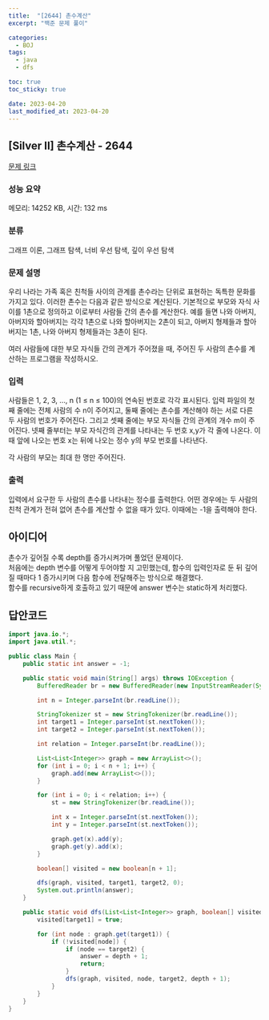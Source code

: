```yaml
---
title:  "[2644] 촌수계산"
excerpt: "백준 문제 풀이"

categories:
  - BOJ
tags:
  - java
  - dfs

toc: true
toc_sticky: true

date: 2023-04-20
last_modified_at: 2023-04-20
---
```

## [Silver II] 촌수계산 - 2644 

[문제 링크](https://www.acmicpc.net/problem/2644) 

### 성능 요약

메모리: 14252 KB, 시간: 132 ms

### 분류

그래프 이론, 그래프 탐색, 너비 우선 탐색, 깊이 우선 탐색

### 문제 설명

<p>우리 나라는 가족 혹은 친척들 사이의 관계를 촌수라는 단위로 표현하는 독특한 문화를 가지고 있다. 이러한 촌수는 다음과 같은 방식으로 계산된다. 기본적으로 부모와 자식 사이를 1촌으로 정의하고 이로부터 사람들 간의 촌수를 계산한다. 예를 들면 나와 아버지, 아버지와 할아버지는 각각 1촌으로 나와 할아버지는 2촌이 되고, 아버지 형제들과 할아버지는 1촌, 나와 아버지 형제들과는 3촌이 된다.</p>

<p>여러 사람들에 대한 부모 자식들 간의 관계가 주어졌을 때, 주어진 두 사람의 촌수를 계산하는 프로그램을 작성하시오.</p>

### 입력 

 <p>사람들은 1, 2, 3, …, n (1 ≤ n ≤ 100)의 연속된 번호로 각각 표시된다. 입력 파일의 첫째 줄에는 전체 사람의 수 n이 주어지고, 둘째 줄에는 촌수를 계산해야 하는 서로 다른 두 사람의 번호가 주어진다. 그리고 셋째 줄에는 부모 자식들 간의 관계의 개수 m이 주어진다. 넷째 줄부터는 부모 자식간의 관계를 나타내는 두 번호 x,y가 각 줄에 나온다. 이때 앞에 나오는 번호 x는 뒤에 나오는 정수 y의 부모 번호를 나타낸다.</p>

<p>각 사람의 부모는 최대 한 명만 주어진다.</p>

### 출력 

 <p>입력에서 요구한 두 사람의 촌수를 나타내는 정수를 출력한다. 어떤 경우에는 두 사람의 친척 관계가 전혀 없어 촌수를 계산할 수 없을 때가 있다. 이때에는 -1을 출력해야 한다.</p>


## 아이디어
촌수가 깊어질 수록 depth를 증가시켜가며 풀었던 문제이다.  
처음에는 depth 변수를 어떻게 두어야할 지 고민했는데, 함수의 입력인자로 둔 뒤 깊어질 때마다 1 증가시키며 다음 함수에 전달해주는 방식으로 해결했다.  
함수를 recursive하게 호출하고 있기 때문에 answer 변수는 static하게 처리했다.  


## 답안코드
```java
import java.io.*;
import java.util.*;

public class Main {
    public static int answer = -1;

    public static void main(String[] args) throws IOException {
        BufferedReader br = new BufferedReader(new InputStreamReader(System.in));

        int n = Integer.parseInt(br.readLine());

        StringTokenizer st = new StringTokenizer(br.readLine());
        int target1 = Integer.parseInt(st.nextToken());
        int target2 = Integer.parseInt(st.nextToken());

        int relation = Integer.parseInt(br.readLine());

        List<List<Integer>> graph = new ArrayList<>();
        for (int i = 0; i < n + 1; i++) {
            graph.add(new ArrayList<>());
        }

        for (int i = 0; i < relation; i++) {
            st = new StringTokenizer(br.readLine());

            int x = Integer.parseInt(st.nextToken());
            int y = Integer.parseInt(st.nextToken());

            graph.get(x).add(y);
            graph.get(y).add(x);
        }

        boolean[] visited = new boolean[n + 1];

        dfs(graph, visited, target1, target2, 0);
        System.out.println(answer);
    }

    public static void dfs(List<List<Integer>> graph, boolean[] visited, int target1, int target2, int depth) {
        visited[target1] = true;

        for (int node : graph.get(target1)) {
            if (!visited[node]) {
                if (node == target2) {
                    answer = depth + 1;
                    return;
                }
                dfs(graph, visited, node, target2, depth + 1);
            }
        }
    }
}
```